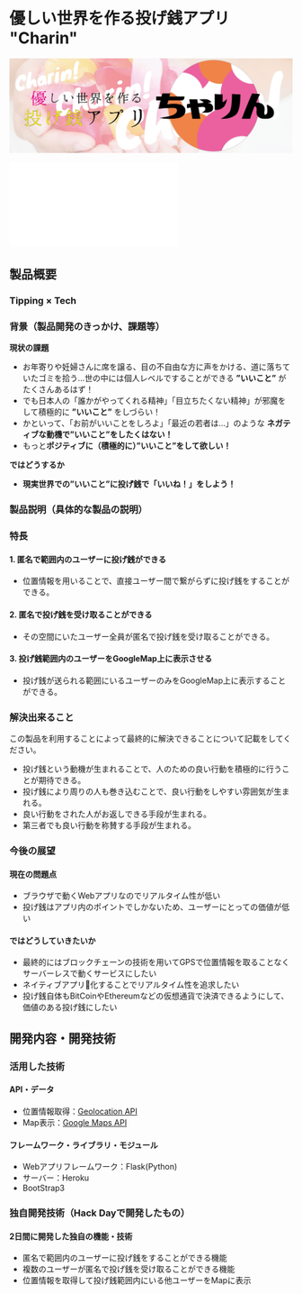 # 優しい世界を作る投げ銭アプリ "Charin"

[![Product Name](rm_header.jpg)](https://github.com/jphacks/KB_1817/blob/master/rm_header.jpg?raw=true)

<iframe width=“560” height=“315" src=“https://www.youtube.com/embed/hydAuo3ZiQo” frameborder=“0" allow=“autoplay; encrypted-media” allowfullscreen></iframe>

## 製品概要
### Tipping × Tech

### 背景（製品開発のきっかけ、課題等）

**現状の課題**

- お年寄りや妊婦さんに席を譲る、目の不自由な方に声をかける、道に落ちていたゴミを拾う...世の中には個人レベルですることができる **”いいこと”** がたくさんあるはず！
- でも日本人の「誰かがやってくれる精神」「目立ちたくない精神」が邪魔をして積極的に **”いいこと”** をしづらい！
- かといって、「お前がいいことをしろよ」「最近の若者は...」のような **ネガティブな動機で”いいこと”をしたくはない！**
- もっと**ポジティブに（積極的に）”いいこと”をして欲しい！**

**ではどうするか**

- **現実世界での”いいこと”に投げ銭で「いいね！」をしよう！**

### 製品説明（具体的な製品の説明）

### 特長

#### 1. 匿名で範囲内のユーザーに投げ銭ができる
- 位置情報を用いることで、直接ユーザー間で繋がらずに投げ銭をすることができる。

#### 2. 匿名で投げ銭を受け取ることができる
- その空間にいたユーザー全員が匿名で投げ銭を受け取ることができる。

#### 3. 投げ銭範囲内のユーザーをGoogleMap上に表示させる
- 投げ銭が送られる範囲にいるユーザーのみをGoogleMap上に表示することができる。

### 解決出来ること
この製品を利用することによって最終的に解決できることについて記載をしてください。
- 投げ銭という動機が生まれることで、人のための良い行動を積極的に行うことが期待できる。
- 投げ銭により周りの人も巻き込むことで、良い行動をしやすい雰囲気が生まれる。
- 良い行動をされた人がお返しできる手段が生まれる。
- 第三者でも良い行動を称賛する手段が生まれる。

### 今後の展望
#### 現在の問題点
- ブラウザで動くWebアプリなのでリアルタイム性が低い
- 投げ銭はアプリ内のポイントでしかないため、ユーザーにとっての価値が低い

#### ではどうしていきたいか
- 最終的にはブロックチェーンの技術を用いてGPSで位置情報を取ることなくサーバーレスで動くサービスにしたい
- ネイティブアプリ化することでリアルタイム性を追求したい
- 投げ銭自体もBitCoinやEthereumなどの仮想通貨で決済できるようにして、価値のある投げ銭にしたい


## 開発内容・開発技術
### 活用した技術
#### API・データ

* 位置情報取得：[Geolocation API](https://developer.mozilla.org/ja/docs/Web/API/Geolocation/Using_geolocation)
* Map表示：[Google Maps API](https://cloud.google.com/maps-platform/?hl=ja)

#### フレームワーク・ライブラリ・モジュール
* Webアプリフレームワーク：Flask(Python)
* サーバー：Heroku
* BootStrap3


### 独自開発技術（Hack Dayで開発したもの）
#### 2日間に開発した独自の機能・技術
* 匿名で範囲内のユーザーに投げ銭をすることができる機能
* 複数のユーザーが匿名で投げ銭を受け取ることができる機能
* 位置情報を取得して投げ銭範囲内にいる他ユーザーをMapに表示

